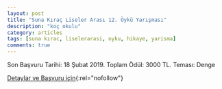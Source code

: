 ```yaml
---
layout: post
title: "Suna Kıraç Liseler Arası 12. Öykü Yarışması"
description: "koç okulu"
category: articles
tags: [suna kırac, liselerarasi, oyku, hikaye, yarisma]
comments: true
---
```


Son Başvuru Tarihi: 18 Şubat 2019. Toplam Ödül: 3000 TL.
Teması: Denge

[Detaylar ve Başvuru için](http://www.koc.k12.tr/tr/2018/12/3720/?utm_source=edebiyatyarismalari.com&utm_medium=affiliate){:rel="nofollow"}